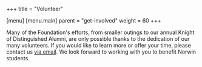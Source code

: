 +++
title = "Volunteer"

[menu]
  [menu.main]
    parent = "get-involved"
    weight = 60
+++

Many of the Foundation's efforts, from smaller outings to our annual Knight of Distinguished Alumni, are only possible thanks to the dedication of our many volunteers. If you would like to learn more or offer your time, please contact us [via email](mailto:hello@nsdcf.org?subject=Volunteer%20Opportunities). We look forward to working with you to benefit Norwin students.
